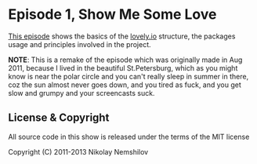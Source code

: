 # Episode 1, Show Me Some Love

[This episode](http://lovely.io/show/show-me-some-love) shows the basics of
the [lovely.io](http://lovely.io) structure, the packages usage and principles
involved in the project.

__NOTE__: This is a remake of the episode which was originally made in Aug 2011,
because I lived in the beautiful St.Petersburg, which as you might know is near
the polar circle and you can't really sleep in summer in there, coz the sun
almost never goes down, and you tired as fuck, and you get slow and grumpy and
your screencasts suck.


## License & Copyright

All source code in this show is released under the terms of the MIT license

Copyright (C) 2011-2013 Nikolay Nemshilov
